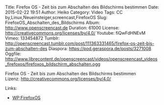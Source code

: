 Title: Firefox OS - Zeit bis zum Abschalten des Bildschirms bestimmen
Date: 2015-02-22 19:51
Author: Heiko
Category: Video
Tags: CC by,Linux,Neueinsteiger,screencast,FirefoxOS
Slug: FirefoxOS_Abschalten_des_Bildschirms
Album: http://www.openscreencast.de
Duration: 61000
License: http://creativecommons.org/licenses/by/4.0/
Youtube: fiQwFdHNEvM
Vimeo: 133454872
Tumblr: http://openscreencast.tumblr.com/post/111363331465/firefox-os-zeit-bis-zum-abschalten-des
Diaspora: https://pod.geraspora.de/posts/3271008
Oggfile: http://www.librecontent.de/openscreencast/videos/openscreencast_videos_firefoxos/firefoxos_bildschirm_abschalten.ogg

Firefox OS - Zeit bis zum Abschalten des Bildschirms bestimmen  
Lizenz: <http://creativecommons.org/licenses/by/4.0/>  
  

Links:

  * [WP:FirefoxOS](http://de.wikipedia.org/wiki/Firefox_OS "Link zu wikipedia.org" )

